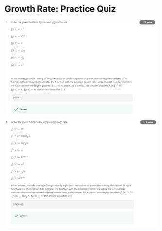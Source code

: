 # Growth Rate: Practice Quiz

![Question 1](assets/growth-rate/question-1.PNG)
![Question 2](assets/growth-rate/question-2.PNG)
